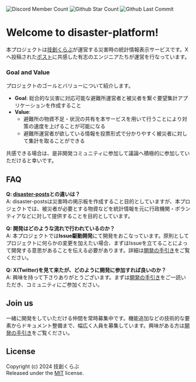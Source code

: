 ![Discord Member Count](https://flat.badgen.net/discord/members/SAFv8YkSFm)
![Github Star Count](https://flat.badgen.net/github/stars/tech-creative-club/disaster-platform)
![Github Last Commit](https://flat.badgen.net/github/last-commit/tech-creative-club/disaster-platform)

# Welcome to **disaster-platform**!
本プロジェクトは[技創くらぶ](https://github.com/tech-creative-club)が運営する災害時の統計情報表示サービスです。Xへ投稿された[ポスト](https://x.com/tec2soc/status/1741750140921389262?s=20)に共感した有志のエンジニアたちが運営を行なっています。  

### Goal and Value
プロジェクトのゴールとバリューについて紹介します。  
- **Goal**: 総合的な災害に対応可能な避難所運営者と被災者を繋ぐ要望集計アプリケーションを作成すること  
- **Value**: 
  - 避難所の物資不足・状況の共有を本サービスを用いて行うことにより対策の速度を上げることが可能になる
  - 避難所運営者が欲している情報を投票形式で分かりやすく被災者に対して集計を取ることができる
  
共感できる場合は、是非開発コミュニティに参加して議論へ積極的に参加していただけると幸いです。

## FAQ
**Q: [disaster-posts](https://github.com/tech-creative-club/disaster-posts)との違いは？**  
A: disaster-postsは災害時の掲示板を作成すること目的としていますが、本プロジェクトでは、被災者が必要とする物資などを統計情報を元に行政機関・ボランティアなどに対して提供することを目的としています。

**Q: 開発はどのような流れで行われているのか？**  
A: 本プロジェクトでは**Issue駆動開発**にて開発をおこなっています。原則としてプロジェクトに何らかの変更を加えたい場合、まずはIssueを立てることによって開発する意思があることを伝える必要があります。詳細は[開発の手引き](https://github.com/tech-creative-club/disaster-platform/blob/main/CONTRIBUTING.md)をご覧ください。

**Q: X(Twitter)を見て来たが、どのように開発に参加すれば良いのか？**  
A: 興味を持って下さりありがとうございます。まずは[開発の手引き](https://github.com/tech-creative-club/disaster-platform/blob/main/CONTRIBUTING.md)をご一読いただき、コミュニティにご参加ください。

## Join us
一緒に開発をしていただける仲間を常時募集中です。機能追加などの技術的な要素からドキュメント整備まで、幅広く人員を募集しています。興味がある方は[開発の手引き](https://github.com/tech-creative-club/disaster-platform/blob/main/CONTRIBUTING.md)をご覧ください。

## License
Copyright (c) 2024 技創くらぶ  
Released under the [MIT](https://github.com/tech-creative-club/disaster-platform/blob/main/LICENSE) license.
